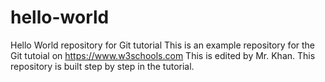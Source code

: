# hello-world

Hello World repository for Git tutorial
This is an example repository for the Git tutoial on https://www.w3schools.com
This is edited by Mr. Khan.
This repository is built step by step in the tutorial.
